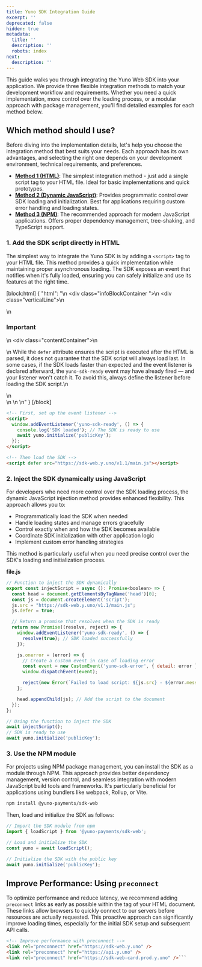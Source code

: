 ```yaml
---
title: Yuno SDK Integration Guide
excerpt: ''
deprecated: false
hidden: true
metadata:
  title: ''
  description: ''
  robots: index
next:
  description: ''
---
```

This guide walks you through integrating the Yuno Web SDK into your application. We provide three flexible integration methods to match your development workflow and requirements. Whether you need a quick implementation, more control over the loading process, or a modular approach with package management, you'll find detailed examples for each method below.

## Which method should I use?

Before diving into the implementation details, let's help you choose the integration method that best suits your needs. Each approach has its own advantages, and selecting the right one depends on your development environment, technical requirements, and preferences.

- **[Method 1 (HTML)](#1-add-the-sdk-script-directly-in-html)**: The simplest integration method - just add a single script tag to your HTML file. Ideal for basic implementations and quick prototypes.
- **[Method 2 (Dynamic JavaScript)](#2-inject-the-sdk-dynamically-using-javascript)**: Provides programmatic control over SDK loading and initialization. Best for applications requiring custom error handling and loading states.
- **[Method 3 (NPM)](#3-use-the-npm-module)**: The recommended approach for modern JavaScript applications. Offers proper dependency management, tree-shaking, and TypeScript support.

### 1. Add the SDK script directly in HTML

The simplest way to integrate the Yuno SDK is by adding a `<script>` tag to your HTML file. This method provides a quick implementation while maintaining proper asynchronous loading. The SDK exposes an event that notifies when it's fully loaded, ensuring you can safely initialize and use its features at the right time.

[block:html]
{
  "html": "<body>\n  <div class=\"infoBlockContainer \">\n    <div class=\"verticalLine\"></div>\n    <div>\n      <h3>Important</h3>\n      <div class=\"contentContainer\">\n        <p>\n          While the <code>defer</code> attribute ensures the script is executed after the HTML is parsed, it does not guarantee that the SDK script will always load last. In some cases, if the SDK loads faster than expected and the event listener is declared afterward, the <code>yuno-sdk-ready</code> event may have already fired — and your listener won't catch it. To avoid this, always define the listener before loading the SDK script.\n        </p>\n      </div>\n    </div>\n  </div>\n</body>"
}
[/block]


```html
<!-- First, set up the event listener -->
<script>
  window.addEventListener('yuno-sdk-ready', () => {
    console.log('SDK loaded'); // The SDK is ready to use
    await yuno.initialize('publicKey');
  });
</script>

<!-- Then load the SDK -->
<script defer src="https://sdk-web.y.uno/v1.1/main.js"></script>
```

### 2. Inject the SDK dynamically using JavaScript

For developers who need more control over the SDK loading process, the dynamic JavaScript injection method provides enhanced flexibility. This approach allows you to:

- Programmatically load the SDK when needed
- Handle loading states and manage errors gracefully
- Control exactly when and how the SDK becomes available
- Coordinate SDK initialization with other application logic
- Implement custom error handling strategies

This method is particularly useful when you need precise control over the SDK's loading and initialization process.

**file.js**

```javascript
// Function to inject the SDK dynamically
export const injectScript = async (): Promise<boolean> => {
  const head = document.getElementsByTagName('head')[0];
  const js = document.createElement('script');
  js.src = "https://sdk-web.y.uno/v1.1/main.js";
  js.defer = true;

  // Return a promise that resolves when the SDK is ready
  return new Promise((resolve, reject) => {
    window.addEventListener('yuno-sdk-ready', () => {
      resolve(true); // SDK loaded successfully
    });

    js.onerror = (error) => {
      // Create a custom event in case of loading error
      const event = new CustomEvent('yuno-sdk-error', { detail: error });
      window.dispatchEvent(event);

      reject(new Error(`Failed to load script: ${js.src} - ${error.message}`));
    };

    head.appendChild(js); // Add the script to the document
  });
};

// Using the function to inject the SDK
await injectScript();
// SDK is ready to use
await yuno.initialize('publicKey');
```

### 3. Use the NPM module

For projects using NPM package management, you can install the SDK as a module through NPM. This approach provides better dependency management, version control, and seamless integration with modern JavaScript build tools and frameworks. It's particularly beneficial for applications using bundlers like webpack, Rollup, or Vite.

```bash
npm install @yuno-payments/sdk-web
```

Then, load and initialize the SDK as follows:

```javascript
// Import the SDK module from npm
import { loadScript } from '@yuno-payments/sdk-web';

// Load and initialize the SDK
const yuno = await loadScript();

// Initialize the SDK with the public key
await yuno.initialize('publicKey');
```

## Improve Performance: Using `preconnect`

To optimize performance and reduce latency, we recommend adding `preconnect` links as early as possible within the <head> tag of your HTML document. These links allow browsers to quickly connect to our servers before resources are actually requested. This proactive approach can significantly improve loading times, especially for the initial SDK setup and subsequent API calls.

````html
<!-- Improve performance with preconnect -->
<link rel="preconnect" href="https://sdk-web.y.uno" />
<link rel="preconnect" href="https://api.y.uno" />
<link rel="preconnect" href="https://sdk-web-card.prod.y.uno" />```
 
````